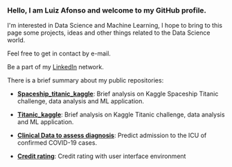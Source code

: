 ### Hello, I am Luiz Afonso and welcome to my GitHub profile.

I'm interested in Data Science and Machine Learning, I hope to bring to this page some projects, ideas and other things related to the Data Science world. 

Feel free to get in contact by e-mail.

Be a part of my [LinkedIn](https://www.linkedin.com/in/luiz-afonso-dos-santos/) network.

There is a brief summary about my public repositories:

- **[Spaceship_titanic_kaggle](https://github.com/Luiz-sj/Spaceship_titanic_kaggle)**: Brief analysis on Kaggle Spaceship Titanic challenge, data analysis and ML application.

- **[Titanic_kaggle](https://github.com/Luiz-sj/Titanic_kaggle)**: Brief analysis on Kaggle Titanic challenge, data analysis and ML application.

- **[Clinical Data to assess diagnosis](https://github.com/Luiz-sj/Clinical_Data_to_assess_diagnosis)**: Predict admission to the ICU of confirmed COVID-19 cases.

- **[Credit rating](https://github.com/Luiz-sj/Credit_rating)**: Credit rating with user interface environment
